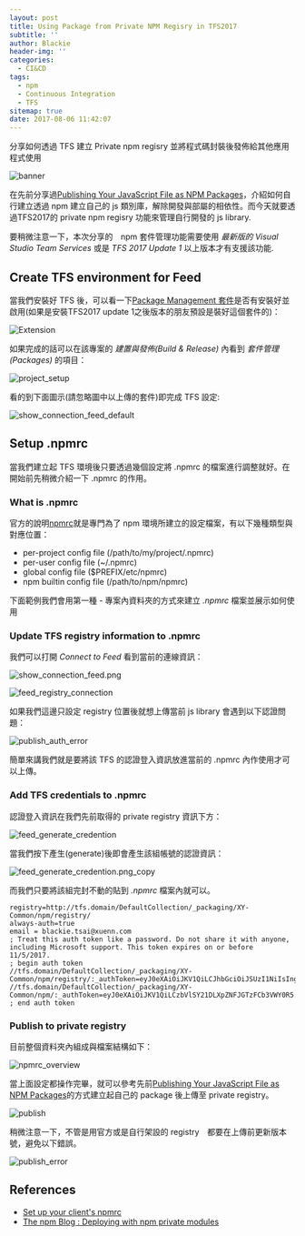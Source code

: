 ```yaml
---
layout: post
title: Using Package from Private NPM Regisry in TFS2017
subtitle: ''
author: Blackie
header-img: ''
categories:
  - CI&CD
tags:
  - npm
  - Continuous Integration
  - TFS
sitemap: true
date: 2017-08-06 11:42:07
---
```


分享如何透過 TFS 建立 Private npm regisry 並將程式碼封裝後發佈給其他應用程式使用

<!-- More -->

![banner](banner.png)

在先前分享過[Publishing Your JavaScript File as NPM Packages](http://blackie1019.github.io/2017/08/04/Publishing-Your-JavaScript-File-as-NPM-Packages/)，介紹如何自行建立透過 npm 建立自己的 js 類別庫，解除開發與部屬的相依性。而今天就要透過TFS2017的 private npm regisry 功能來管理自行開發的 js library.

要稍微注意一下，本次分享的　npm 套件管理功能需要使用 *最新版的 Visual Studio Team Services* 或是 *TFS 2017 Update 1* 以上版本才有支援該功能.

## Create TFS environment for Feed ##

當我們安裝好 TFS 後，可以看一下[Package Management 套件](https://www.visualstudio.com/en-us/docs/package/overview)是否有安裝好並啟用(如果是安裝TFS2017 update 1之後版本的朋友預設是裝好這個套件的)：

![Extension](Extension.png)

如果完成的話可以在該專案的 *建置與發佈(Build & Release)* 內看到 *套件管理(Packages)* 的項目：

![project_setup](project_setup.png)

看的到下面圖示(請忽略圖中以上傳的套件)即完成 TFS 設定:

![show_connection_feed_default](show_connection_feed_default.png)

## Setup .npmrc ##

當我們建立起 TFS 環境後只要透過幾個設定將 .npmrc 的檔案進行調整就好。在開始前先稍微介紹一下 .npmrc 的作用。

### What is .npmrc ###

官方的說明[npmrc](https://docs.npmjs.com/files/npmrc)就是專門為了 npm 環境所建立的設定檔案，有以下幾種類型與對應位置：

- per-project config file (/path/to/my/project/.npmrc)
- per-user config file (~/.npmrc)
- global config file ($PREFIX/etc/npmrc)
- npm builtin config file (/path/to/npm/npmrc)

下面範例我們會用第一種 - 專案內資料夾的方式來建立 *.npmrc* 檔案並展示如何使用

### Update TFS registry information to .npmrc ###

我們可以打開 *Connect to Feed* 看到當前的連線資訊：

![show_connection_feed.png](show_connection_feed.png)

![feed_registry_connection](feed_registry_connection.png)

如果我們這邊只設定 registry 位置後就想上傳當前 js library 會遇到以下認證問題：

![publish_auth_error](publish_auth_error.png)

簡單來講我們就是要將該 TFS 的認證登入資訊放進當前的 .npmrc 內作使用才可以上傳。

### Add TFS credentials to .npmrc ###

認證登入資訊在我們先前取得的 private registry 資訊下方：

![feed_generate_credention](feed_generate_credention.png)

當我們按下產生(generate)後即會產生該組帳號的認證資訊：

![feed_generate_credention.png_copy](feed_generate_credention.png_copy.png)

而我們只要將該組完封不動的貼到 *.npmrc* 檔案內就可以。

```
registry=http://tfs.domain/DefaultCollection/_packaging/XY-Common/npm/registry/
always-auth=true
email = blackie.tsai@xuenn.com
; Treat this auth token like a password. Do not share it with anyone, including Microsoft support. This token expires on or before 11/5/2017.
; begin auth token
//tfs.domain/DefaultCollection/_packaging/XY-Common/npm/registry/:_authToken=eyJ0eXAiOiJKV1QiLCJhbGciOiJSUzI1NiIsIng1dCI6ImIzbVlSY21DL....
//tfs.domain/DefaultCollection/_packaging/XY-Common/npm/:_authToken=eyJ0eXAiOiJKV1QiLCzbVlSY21DLXpZNFJGTzFCb3VWY0R5....
; end auth token
```

### Publish to private registry ###

目前整個資料夾內組成與檔案結構如下：

![npmrc_overview](npmrc_overview.png)

當上面設定都操作完畢，就可以參考先前[Publishing Your JavaScript File as NPM Packages](http://blackie1019.github.io/2017/08/04/Publishing-Your-JavaScript-File-as-NPM-Packages/)的方式建立起自己的 package 後上傳至 private registry。

![publish](publish.png)

稍微注意一下，不管是用官方或是自行架設的 registry　都要在上傳前更新版本號，避免以下錯誤。

![publish_error](publish_error.png)

## References ##
- [Set up your client's npmrc](https://www.visualstudio.com/en-us/docs/package/npm/npmrc)
- [The npm Blog : Deploying with npm private modules](http://blog.npmjs.org/post/118393368555/deploying-with-npm-private-modules)